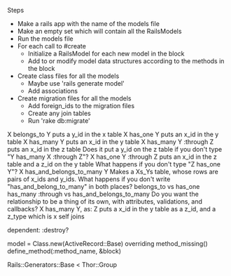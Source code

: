 Steps
* Make a rails app with the name of the models file
* Make an empty set which will contain all the RailsModels
* Run the models file
* For each call to #create
  * Initialize a RailsModel for each new model in the block
  * Add to or modify model data structures according to the methods in the block
* Create class files for all the models
  * Maybe use 'rails generate model'
  * Add associations
* Create migration files for all the models
  * Add foreign_ids to the migration files
  * Create any join tables
  * Run 'rake db:migrate'


X belongs_to Y
  puts a y_id in the x table
X has_one Y
  puts an x_id in the y table
X has_many Y
  puts an x_id in the y table
X has_many Y :through Z
  puts an x_id in the z table
  Does it put a y_id on the z table if you don't type "Y has_many X :through Z"?
X has_one Y :through Z
  puts an x_id in the z table and a z_id on the y table
  What happens if you don't type "Z has_one Y"?
X has_and_belongs_to_many Y
  Makes a Xs_Ys table, whose rows are pairs of x_ids and y_ids.
  What happens if you don't write "has_and_belong_to_many" in both places?
belongs_to vs has_one
has_many :through vs has_and_belongs_to_many
  Do you want the relationship to be a thing of its own, with attributes, validations, and callbacks?
X has_many Y, as: Z
  puts a x_id in the y table as a z_id, and a z_type which is x
self joins


dependent: :destroy?


model = Class.new(ActiveRecord::Base)
overriding method_missing()
define_method(:method_name, &block)

Rails::Generators::Base < Thor::Group